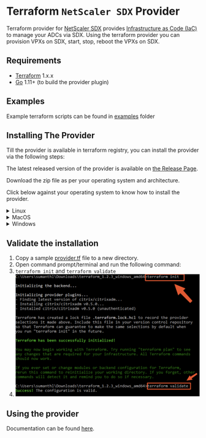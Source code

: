 # Terraform `NetScaler SDX` Provider

Terraform provider for [NetScaler SDX](https://docs.netscaler.com/en-us/netscaler-hardware-platforms/sdx.html) provides [Infrastructure as Code (IaC)](https://en.wikipedia.org/wiki/Infrastructure_as_code) to manage your ADCs via SDX. Using the terraform provider you can provision VPXs on SDX, start, stop, reboot the VPXs on SDX.

## Requirements

* [Terraform](https://www.terraform.io/downloads.html) 1.x.x
* [Go](https://golang.org/doc/install) 1.11+ (to build the provider plugin)

## Examples

Example terraform scripts can be found in [examples](./examples/) folder

## Installing The Provider

Till the provider is available in terraform registry, you can install the provider via the following steps:

The latest released version of the provider is available on [the Release Page](https://github.com/netscaler/terraform-provider-netscalersdx/releases).

Download the zip file as per your operating system and architecture.

Click below against your operating system to know how to install the provider.

<details>
  <summary>Linux</summary>


  1. Extract the zip file and copy the binary to `~/.terraform.d/plugins/registry.terraform.io/netscaler/netscalersdx/<VERSION>/linux_amd64` directory. Create the directory if this is not already present.

    1. where `<VERSION>` is the version of the provider you have downloaded. Eg: `0.1.0`

</details>

<details>
  <summary>MacOS</summary>


  1. Extract the zip file and copy the binary to `~/.terraform.d/plugins/registry.terraform.io/netscaler/netscalersdx/<VERSION>/darwin_amd64` directory. Create the directory if this is not already present.

    1. where `<VERSION>` is the version of the provider you have downloaded. Eg: `0.1.0`

</details>

<details>
  <summary>Windows</summary>


  1. Extract the zip file and copy the `.exe` file to `%APPDATA%/terraform.d/plugins/registry.terraform.io/netscaler/netscalersdx/<version>/<OSARCH>/` directory. Create the directory if this is not already present.

     1. Where, `<version>` is the version of the provider. e.g., `0.1.0`, `<OSARCH>` is the operating system and architecture. e.g., `windows_amd64`(usually this will be the one) or `windows_386`
     2. ![](./media/windows-custom-terraform-provider-plugin-installation/plugin_location.png)
     3. You can check the location of APPDATA by running `echo %APPDATA%` in a command prompt.
     4. ![](./media/windows-custom-terraform-provider-plugin-installation/appdata_location.png)

</details>

## Validate the installation

1. Copy a sample [provider.tf](./examples/provider/provider.tf) file to a new directory.
2. Open command prompt/terminal and run the following command:
3. `terraform init` and `terraform validate`
4. ![](./media/windows-custom-terraform-provider-plugin-installation/terraform-init-validate.png)

## Using the provider

Documentation can be found [here](./PROVIDER_USAGE.md).
